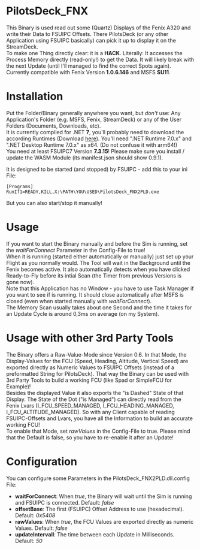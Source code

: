# PilotsDeck_FNX
This Binary is used read out some (Quartz) Displays of the Fenix A320 and write their Data to FSUIPC Offsets. There PilotsDeck (or any other Application using FSUIPC basically) can pick it up to display it on the StreamDeck.<br/>
To make one Thing directly clear: it is a **HACK**. Literally: It accesses the Process Memory directly (read-only!) to get the Data. It will likely break with the next Update (until I'll managed to find the correct Spots again).<br/>Currently compatible with Fenix Version **1.0.6.146** and MSFS **SU11**.<br/>

# Installation
Put the Folder/Binary generally anywhere you want, but *don't* use: Any Application's Folder (e.g. MSFS, Fenix, StreamDeck) or any of the User Folders (Documents, Downloads, etc).<br/>
It is currently compiled for .NET **7**, you'll probably need to download the according Runtimes (Download [here](https://dotnet.microsoft.com/en-us/download/dotnet/7.0)). You'll need ".NET Runtime 7.0.x" and ".NET Desktop Runtime 7.0.x" as x64. (Do not confuse it with arm64!)<br/>
You need at least FSUIPC7 Version **7.3.15**! Please make sure you install / update the WASM Module (its manifest.json should show 0.9.1).<br/>

It is designed to be started (and stopped) by FSUIPC - add this to your ini File:
```
[Programs]
RunIf1=READY,KILL,X:\PATH\YOU\USED\PilotsDeck_FNX2PLD.exe
```
But you can also start/stop it manually!

# Usage
If you want to start the Binary manually and before the Sim is running, set the *waitForConnect* Parameter in the Config-File to true!<br/>
When it is running (started either automatically or manually) just set up your Flight as you normally would. The Tool will wait in the Background until the Fenix becomes active. It also automatically detects when you have clicked Ready-to-Fly before its intial Scan (the Timer from previous Versions is gone now).<br/>
Note that this Application has no Window - you have to use Task Manager if you want to see if is running. It should close automatically after MSFS is closed (even when started manually with *waitForConnect*).<br/>
The Memory Scan usually takes about one Second and the time it takes for an Update Cycle is around 0,3ms on average (on my System).

# Usage with other 3rd Party Tools
The Binary offers a Raw-Value-Mode since Version 0.6. In that Mode, the Display-Values for the FCU (Speed, Heading, Altitude, Vertical Speed) are exported directly as Numeric Values to FSUIPC Offsets (instead of a preformatted String for PilotsDeck). That way the Binary can be used with 3rd Party Tools to build a working FCU (like Spad or SimpleFCU for Example)!<br/>
Besides the displayed Value it also exports the "is Dashed" State of that Display. The State of the Dot ("is Managed") can directly read from the Fenix Lvars (I_FCU_SPEED_MANAGED, I_FCU_HEADING_MANAGED, I_FCU_ALTITUDE_MANAGED). So with any Client capable of reading FSUIPC-Offsets and Lvars, you have all the Information to build an accurate working FCU!<br/>
To enable that Mode, set *rawValues* in the Config-File to true. Please mind that the Default is false, so you have to re-enable it after an Update!

# Configuration
You can configure some Parameters in the PilotsDeck_FNX2PLD.dll.config File:
- **waitForConnect**: When *true*, the Binary will wait until the Sim is running and FSUIPC is connected. Default: *false*
- **offsetBase**: The first (FSUIPC) Offset Address to use (hexadecimal). Default: *0x5408*
- **rawValues**: When *true*, the FCU Values are exported directly as numeric Values. Default: *false*
- **updateIntervall**: The time between each Update in Milliseconds. Default: *50*


